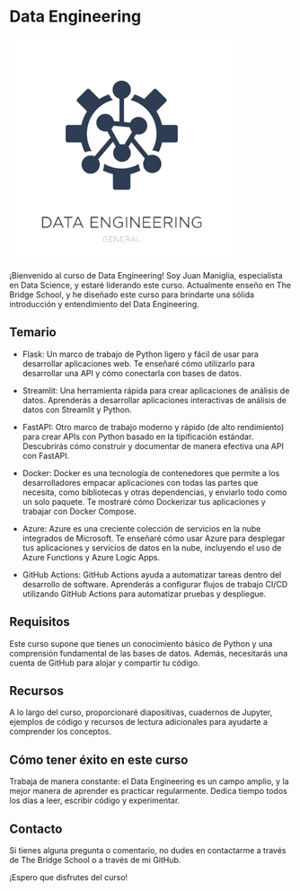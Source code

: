 # Data Engineering

![](img\dataen-removebg-preview.png)

¡Bienvenido al curso de Data Engineering! Soy Juan Maniglia, especialista en Data Science, y estaré liderando este curso. Actualmente enseño en The Bridge School, y he diseñado este curso para brindarte una sólida introducción y entendimiento del Data Engineering.

## Temario
- Flask: Un marco de trabajo de Python ligero y fácil de usar para desarrollar aplicaciones web. Te enseñaré cómo utilizarlo para desarrollar una API y cómo conectarla con bases de datos.

- Streamlit: Una herramienta rápida para crear aplicaciones de análisis de datos. Aprenderás a desarrollar aplicaciones interactivas de análisis de datos con Streamlit y Python.

- FastAPI: Otro marco de trabajo moderno y rápido (de alto rendimiento) para crear APIs con Python basado en la tipificación estándar. Descubrirás cómo construir y documentar de manera efectiva una API con FastAPI.

- Docker: Docker es una tecnología de contenedores que permite a los desarrolladores empacar aplicaciones con todas las partes que necesita, como bibliotecas y otras dependencias, y enviarlo todo como un solo paquete. Te mostraré cómo Dockerizar tus aplicaciones y trabajar con Docker Compose.

- Azure: Azure es una creciente colección de servicios en la nube integrados de Microsoft. Te enseñaré cómo usar Azure para desplegar tus aplicaciones y servicios de datos en la nube, incluyendo el uso de Azure Functions y Azure Logic Apps.

- GitHub Actions: GitHub Actions ayuda a automatizar tareas dentro del desarrollo de software. Aprenderás a configurar flujos de trabajo CI/CD utilizando GitHub Actions para automatizar pruebas y despliegue.

## Requisitos
Este curso supone que tienes un conocimiento básico de Python y una comprensión fundamental de las bases de datos. Además, necesitarás una cuenta de GitHub para alojar y compartir tu código.

## Recursos
A lo largo del curso, proporcionaré diapositivas, cuadernos de Jupyter, ejemplos de código y recursos de lectura adicionales para ayudarte a comprender los conceptos.

## Cómo tener éxito en este curso
Trabaja de manera constante: el Data Engineering es un campo amplio, y la mejor manera de aprender es practicar regularmente. Dedica tiempo todos los días a leer, escribir código y experimentar.

## Contacto
Si tienes alguna pregunta o comentario, no dudes en contactarme a través de The Bridge School o a través de mi GitHub.

¡Espero que disfrutes del curso!